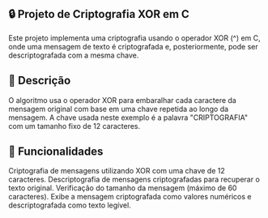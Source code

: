 ## 🔒 Projeto de Criptografia XOR em C

Este projeto implementa uma criptografia usando o operador XOR (^) em C, onde uma mensagem de texto é criptografada e, posteriormente, pode ser descriptografada com a mesma chave.

## 📜 Descrição

O algoritmo usa o operador XOR para embaralhar cada caractere da mensagem original com base em uma chave repetida ao longo da mensagem. A chave usada neste exemplo é a palavra "CRIPTOGRAFIA" com um tamanho fixo de 12 caracteres.

## 🚀 Funcionalidades

Criptografia de mensagens utilizando XOR com uma chave de 12 caracteres.
Descriptografia de mensagens criptografadas para recuperar o texto original.
Verificação do tamanho da mensagem (máximo de 60 caracteres).
Exibe a mensagem criptografada como valores numéricos e descriptografada como texto legível.
